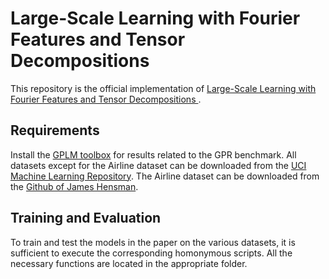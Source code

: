 # Large-Scale Learning with Fourier Features and Tensor Decompositions

This repository is the official implementation of [Large-Scale Learning with Fourier Features and Tensor Decompositions
](https://arxiv.org/abs/2109.01545). 

## Requirements

Install the [GPLM toolbox](http://www.gaussianprocess.org/gpml/code/matlab/doc/) for results related to the GPR benchmark.
All datasets except for the Airline dataset can be downloaded from the [UCI Machine Learning Repository](https://archive.ics.uci.edu/ml/index.php).
The Airline dataset can be downloaded from the [Github of James Hensman](https://github.com/jameshensman/VFF). 

## Training and Evaluation

To train and test the models in the paper on the various datasets, it is sufficient to execute the corresponding homonymous scripts. All the necessary functions are located in the appropriate folder.

